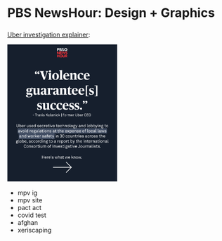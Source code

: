 # PBS NewsHour: Design + Graphics 

##### <a href="https://www.instagram.com/p/Cf9pnajFWp8/?utm_source=ig_web_copy_link">
Uber investigation explainer</a>:    

<a href="https://www.instagram.com/p/Cf9pnajFWp8/?utm_source=ig_web_copy_link">
<img src="images/uber.png" alt="uber graphic" width="250px" text-align=center/>
</a>

- mpv ig
- mpv site
- pact act
- covid test
- afghan
- xeriscaping
